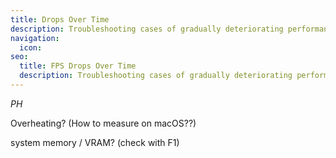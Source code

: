 ```yaml
---
title: Drops Over Time
description: Troubleshooting cases of gradually deteriorating performance.
navigation:
  icon:
seo:
  title: FPS Drops Over Time
  description: Troubleshooting cases of gradually deteriorating performance.
---
```


_PH_

Overheating? (How to measure on macOS??)

system memory / VRAM? (check with F1)